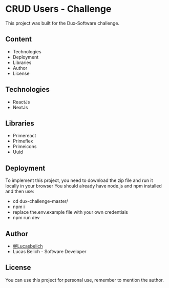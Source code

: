 # CRUD Users - Challenge

This project was built for the Dux-Software challenge.

## Content

- Technologies
- Deployment
- Libraries
- Author
- License

## Technologies

- ReactJs
- NextJs

## Libraries

- Primereact
- Primeflex
- Primeicons
- Uuid

## Deployment

To implement this project, you need to download the zip file
and run it locally in your browser
You should already have node.js and npm installed and then use:

- cd dux-challenge-master/
- npm i
- replace the.env.example file with your own credentials
- npm run dev

## Author

- [@Lucasbelich](https://github.com/Lucasbelich)
- Lucas Belich - Software Developer

## License

You can use this project for personal use, remember to mention the author.
